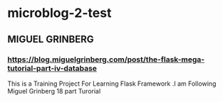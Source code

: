 # microblog-2-test
## MIGUEL GRINBERG
### https://blog.miguelgrinberg.com/post/the-flask-mega-tutorial-part-iv-database

This is a Training Project For Learning Flask Framework .I am Following Miguel Grinberg 18 part Turorial
